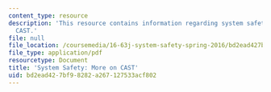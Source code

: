 ```yaml
---
content_type: resource
description: 'This resource contains information regarding system safety: More on
  CAST.'
file: null
file_location: /coursemedia/16-63j-system-safety-spring-2016/bd2ead427bf98282a267127533acf802_MIT16_63JS16_LecNotes7.pdf
file_type: application/pdf
resourcetype: Document
title: 'System Safety: More on CAST'
uid: bd2ead42-7bf9-8282-a267-127533acf802
---
```

